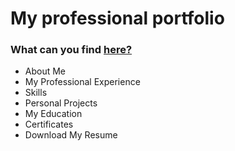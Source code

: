 # My professional portfolio


### What can you find [here?](https://javieragustinale.github.io/portfolio/)

* About Me
* My Professional Experience
* Skills
* Personal Projects
* My Education
* Certificates
* Download My Resume

